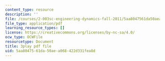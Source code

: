 ```yaml
---
content_type: resource
description: ''
file: /courses/2-003sc-engineering-dynamics-fall-2011/5aa8047561da50aea068422d331fea8d_osyKjTQuwlk.pdf
file_type: application/pdf
learning_resource_types: []
license: https://creativecommons.org/licenses/by-nc-sa/4.0/
ocw_type: OCWFile
resourcetype: Document
title: 3play pdf file
uid: 5aa80475-61da-50ae-a068-422d331fea8d
---
```

